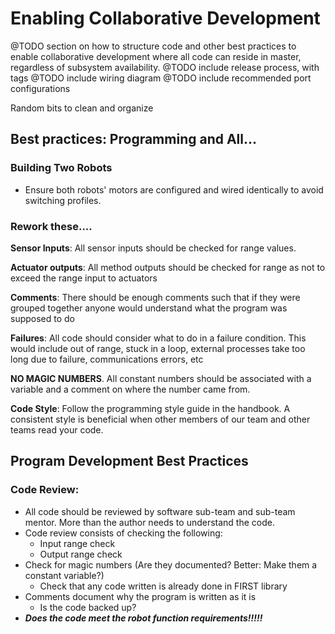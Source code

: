 # Enabling Collaborative Development

@TODO section on how to structure code and other best practices to enable collaborative development where all code can reside in master, regardless of subsystem availability.
@TODO include release process, with tags
@TODO include wiring diagram
@TODO include recommended port configurations

Random bits to clean and organize

## Best practices: Programming and All...

### Building Two Robots
- Ensure both robots' motors are configured and wired identically to avoid switching profiles.

### Rework these....

**Sensor Inputs**: All sensor inputs should be checked for range values.

**Actuator outputs**: All method outputs should be checked for range as not to exceed the range input to actuators

**Comments**: There should be enough comments such that if they were grouped together anyone would understand what the program was supposed to do

**Failures**: All code should consider what to do in a failure condition. This would include out of range, stuck in a loop, external processes take too long due to failure, communications errors, etc

**NO MAGIC NUMBERS**. All constant numbers should be associated with a variable and a comment on where the number came from.

**Code Style**: Follow the programming style guide in the handbook. A consistent style is beneficial when other members of our team and other teams read your code.

## Program Development Best Practices

### Code Review:
- All code should be reviewed by software sub-team and sub-team mentor. More than the author needs to understand the code.
- Code review consists of checking the following:
    - Input range check
    - Output range check
- Check for magic numbers (Are they documented? Better: Make them a constant variable?)
    - Check that any code written is already done in FIRST library
- Comments document why the program is written as it is
    - Is the code backed up?
- ***Does the code meet the robot function requirements!!!!!***
